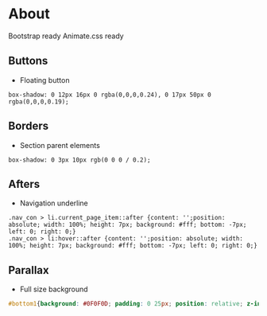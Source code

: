 # About
Bootstrap ready
Animate.css ready


## Buttons

* Floating button

```
box-shadow: 0 12px 16px 0 rgba(0,0,0,0.24), 0 17px 50px 0 rgba(0,0,0,0.19);
```



## Borders

* Section parent elements

```
box-shadow: 0 3px 10px rgb(0 0 0 / 0.2);
```



## Afters

* Navigation underline

```
.nav_con > li.current_page_item::after {content: '';position: absolute; width: 100%; height: 7px; background: #fff; bottom: -7px; left: 0; right: 0;}
.nav_con > li:hover::after {content: '';position: absolute; width: 100%; height: 7px; background: #fff; bottom: -7px; left: 0; right: 0;}
```



## Parallax

* Full size background

```css
#bottom1{background: #0F0F0D; padding: 0 25px; position: relative; z-index: 1; background: url("images/btm1-img1.jpg"); background-attachment: fixed; background-position: center;; background-repeat: no-repeat;; background-size: cover; }
```
